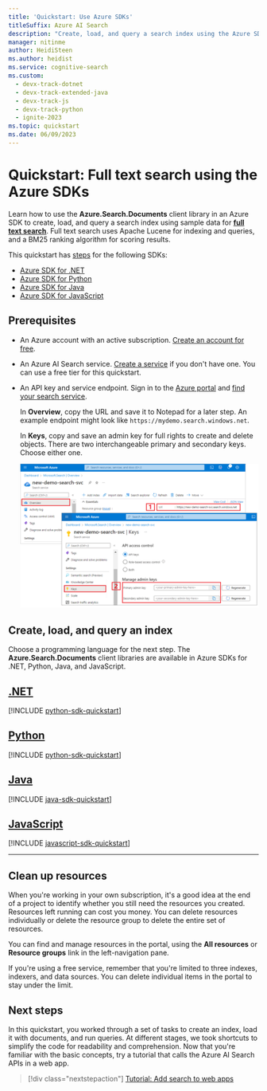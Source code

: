 ```yaml
---
title: 'Quickstart: Use Azure SDKs'
titleSuffix: Azure AI Search
description: "Create, load, and query a search index using the Azure SDKs for .NET, Python, Java, and JavaScript."
manager: nitinme
author: HeidiSteen
ms.author: heidist
ms.service: cognitive-search
ms.custom:
  - devx-track-dotnet
  - devx-track-extended-java
  - devx-track-js
  - devx-track-python
  - ignite-2023
ms.topic: quickstart
ms.date: 06/09/2023
---
```


# Quickstart: Full text search using the Azure SDKs

Learn how to use the **Azure.Search.Documents** client library in an Azure SDK to create, load, and query a search index using sample data for [**full text search**](search-lucene-query-architecture.md). Full text search uses Apache Lucene for indexing and queries, and a BM25 ranking algorithm for scoring results.

This quickstart has [steps](#create-load-and-query-an-index) for the following SDKs:

+ [Azure SDK for .NET](/dotnet/api/overview/azure/search.documents-readme)
+ [Azure SDK for Python](/python/api/overview/azure/search-documents-readme)
+ [Azure SDK for Java](/java/api/overview/azure/search-documents-readme)
+ [Azure SDK for JavaScript](/javascript/api/overview/azure/search-documents-readme)

## Prerequisites

+ An Azure account with an active subscription. [Create an account for free](https://azure.microsoft.com/free/).

+ An Azure AI Search service. [Create a service](search-create-service-portal.md) if you don't have one. You can use a free tier for this quickstart.

+ An API key and service endpoint. Sign in to the [Azure portal](https://portal.azure.com) and [find your search service](https://portal.azure.com/#blade/HubsExtension/BrowseResourceBlade/resourceType/Microsoft.Search%2FsearchServices).

  In **Overview**, copy the URL and save it to Notepad for a later step. An example endpoint might look like `https://mydemo.search.windows.net`.

  In **Keys**, copy and save an admin key for full rights to create and delete objects. There are two interchangeable primary and secondary keys. Choose either one.

  ![Get an HTTP endpoint and access key](media/search-get-started-rest/get-url-key.png "Get an HTTP endpoint and access key")

## Create, load, and query an index

Choose a programming language for the next step. The **Azure.Search.Documents** client libraries are available in Azure SDKs for .NET, Python, Java, and JavaScript.

## [**.NET**](#tab/dotnet)

[!INCLUDE [python-sdk-quickstart](includes/quickstarts/dotnet.md)]

## [**Python**](#tab/python)

[!INCLUDE [python-sdk-quickstart](includes/quickstarts/python.md)]

## [**Java**](#tab/java)

[!INCLUDE [java-sdk-quickstart](includes/quickstarts/java.md)]

## [**JavaScript**](#tab/javascript)

[!INCLUDE [javascript-sdk-quickstart](includes/quickstarts/javascript.md)]

---

## Clean up resources

When you're working in your own subscription, it's a good idea at the end of a project to identify whether you still need the resources you created. Resources left running can cost you money. You can delete resources individually or delete the resource group to delete the entire set of resources.

You can find and manage resources in the portal, using the **All resources** or **Resource groups** link in the left-navigation pane.

If you're using a free service, remember that you're limited to three indexes, indexers, and data sources. You can delete individual items in the portal to stay under the limit.

## Next steps

In this quickstart, you worked through a set of tasks to create an index, load it with documents, and run queries. At different stages, we took shortcuts to simplify the code for readability and comprehension. Now that you're familiar with the basic concepts, try a tutorial that calls the Azure AI Search APIs in a web app.

> [!div class="nextstepaction"]
> [Tutorial: Add search to web apps](tutorial-csharp-overview.md)
